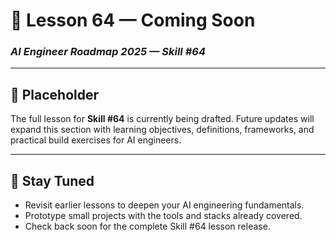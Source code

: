 # 🚧 Lesson 64 — Coming Soon

### *AI Engineer Roadmap 2025 — Skill #64*

---

## 🚧 Placeholder
The full lesson for **Skill #64** is currently being drafted. Future updates will expand this section with learning objectives, definitions, frameworks, and practical build exercises for AI engineers.

---

## 📌 Stay Tuned
* Revisit earlier lessons to deepen your AI engineering fundamentals.
* Prototype small projects with the tools and stacks already covered.
* Check back soon for the complete Skill #64 lesson release.
